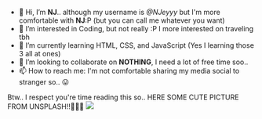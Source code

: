 - 👋 Hi, I’m <strong>NJ</strong>.. although my username is <i>@NJeyyy</i> but I'm more comfortable with <strong>NJ</strong>:P (but you can call me whatever you want)
- 👀 I’m interested in Coding, but not really :P I more interested on traveling tbh
- 🌱 I’m currently learning HTML, CSS, and JavaScript (Yes I learning those 3 all at ones)
- 🤍 I’m looking to collaborate on <strong>NOTHING</strong>, I need a lot of free time soo..
- 📫 How to reach me: I'm not comfortable sharing my media social to stranger so.. 😛

Btw.. I respect you're time reading this so..
HERE SOME CUTE PICTURE FROM UNSPLASH!!🥰😃👏
<img src="https://source.unsplash.com/600x400/?cat,cute,kitten">

<!---
NJeyyy/About-Me is a ✨ special ✨ repository because its `README.md` (this file) appears on your GitHub profile.
You can click the Preview link to take a look at your changes.
--->
